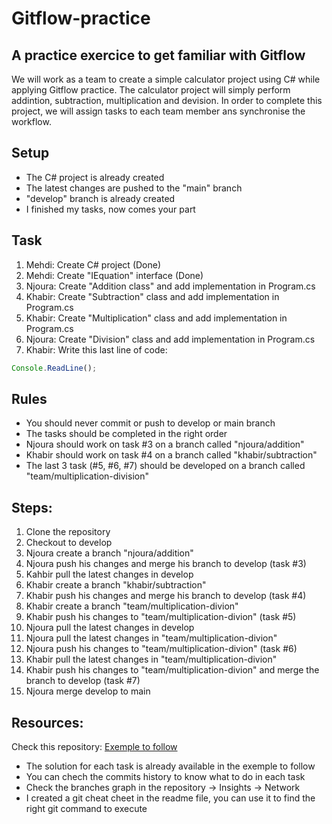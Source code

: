 # Gitflow-practice
## A practice exercice to get familiar with Gitflow

We will work as a team to create a simple calculator project using C# while applying Gitflow practice. The calculator project will simply perform addintion, subtraction, multiplication and devision. In order to complete this project, we will assign tasks to each team member ans synchronise the workflow.

## Setup
+ The C# project is already created
+ The latest changes are pushed to the "main" branch
+ "develop" branch is already created
+ I finished my tasks, now comes your part

## Task 
1. Mehdi: Create C# project (Done)
2. Mehdi: Create "IEquation" interface (Done)
3. Njoura: Create "Addition class" and add implementation in Program.cs
4. Khabir: Create "Subtraction" class and add implementation in Program.cs
5. Khabir: Create "Multiplication" class and add implementation in Program.cs
6. Njoura: Create "Division" class and add implementation in Program.cs
7. Khabir: Write this last line of code: 
```javascript
Console.ReadLine();
```
## Rules 
+ You should never commit or push to develop or main branch
+ The tasks should be completed in the right order
+ Njoura should work on task #3 on a branch called "njoura/addition"
+ Khabir should work on task #4 on a branch called "khabir/subtraction"
+ The last 3 task (#5, #6, #7) should be developed on a branch called "team/multiplication-division"

## Steps:
1. Clone the repository
2. Checkout to develop
3. Njoura create a branch "njoura/addition"
4. Njoura push his changes and merge his branch to develop (task #3)
5. Kahbir pull the latest changes in develop
6. Khabir create a branch "khabir/subtraction"
7. Khabir push his changes and merge his branch to develop (task #4)
8. Khabir create a branch "team/multiplication-divion"
9. Khabir push his changes to "team/multiplication-divion" (task #5)
10. Njoura pull the latest changes in develop
11. Njoura pull the latest changes in "team/multiplication-divion"
12. Njoura push his changes to "team/multiplication-divion" (task #6)
13. Khabir pull the latest changes in "team/multiplication-divion"
14. Khabir push his changes to "team/multiplication-divion" and merge the branch to develop (task #7)
15. Njoura merge develop to main

## Resources: 
Check this repository: [Exemple to follow](https://github.com/BenAyedMehdi/Calculator-Exemple-To-Follow)

* The solution for each task is already available in the exemple to follow
* You can chech the commits history to know what to do in each task
* Check the branches graph in the repository -> Insights -> Network
* I created a git cheat cheet in the readme file, you can use it to find the right git command to execute 